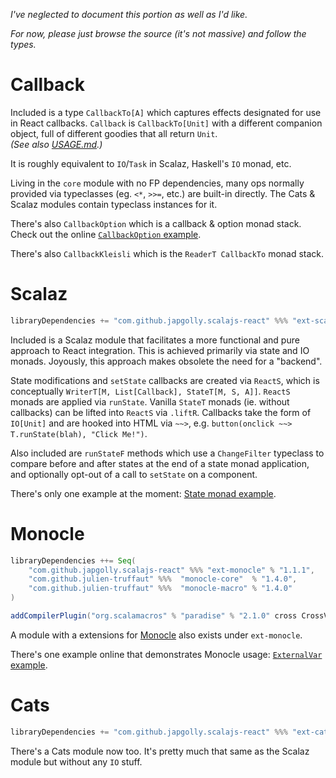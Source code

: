 *I've neglected to document this portion as well as I'd like.*

*For now, please just browse the source (it's not massive) and follow the types.*

Callback
========

Included is a type `CallbackTo[A]` which captures effects designated for use in React callbacks.
`Callback` is `CallbackTo[Unit]` with a different companion object, full of different goodies that all return `Unit`.
 <br>*(See also [USAGE.md](USAGE.md).)*

It is roughly equivalent to `IO`/`Task` in Scalaz, Haskell's `IO` monad, etc.

Living in the `core` module with no FP dependencies,
many ops normally provided via typeclasses (eg. `<*`, `>>=`, etc.) are built-in directly.
The Cats & Scalaz modules contain typeclass instances for it.

There's also `CallbackOption` which is a callback & option monad stack.
Check out the online [`CallbackOption` example](https://japgolly.github.io/scalajs-react/#examples/callback-option).

There's also `CallbackKleisli` which is the `ReaderT CallbackTo` monad stack.

Scalaz
======

```scala
libraryDependencies += "com.github.japgolly.scalajs-react" %%% "ext-scalaz72" % "1.1.1"
```

Included is a Scalaz module that facilitates a more functional and pure approach to React integration.
This is achieved primarily via state and IO monads. Joyously, this approach makes obsolete the need for a "backend".

State modifications and `setState` callbacks are created via `ReactS`, which is conceptually `WriterT[M, List[Callback], StateT[M, S, A]]`. `ReactS` monads are applied via `runState`. Vanilla `StateT` monads (ie. without callbacks) can be lifted into `ReactS` via `.liftR`. Callbacks take the form of `IO[Unit]` and are hooked into HTML via `~~>`, e.g. `button(onclick ~~> T.runState(blah), "Click Me!")`.

Also included are `runStateF` methods which use a `ChangeFilter` typeclass to compare before and after states at the end of a state monad application, and optionally opt-out of a call to `setState` on a component.

There's only one example at the moment:
[State monad example](https://japgolly.github.io/scalajs-react/#examples/state-monad).

Monocle
=======

```scala
libraryDependencies ++= Seq(
    "com.github.japgolly.scalajs-react" %%% "ext-monocle" % "1.1.1",
    "com.github.julien-truffaut" %%%  "monocle-core"  % "1.4.0",
    "com.github.julien-truffaut" %%%  "monocle-macro" % "1.4.0"
)

addCompilerPlugin("org.scalamacros" % "paradise" % "2.1.0" cross CrossVersion.full)
```

A module with a extensions for [Monocle](https://github.com/julien-truffaut/Monocle) also exists under `ext-monocle`.

There's one example online that demonstrates Monocle usage:
[`ExternalVar` example](https://japgolly.github.io/scalajs-react/#examples/external-var).

Cats
====

```scala
libraryDependencies += "com.github.japgolly.scalajs-react" %%% "ext-cats" % "1.1.1"
```

There's a Cats module now too. It's pretty much that same as the Scalaz module but without
any `IO` stuff.
